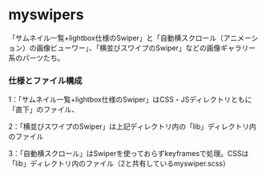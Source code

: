 # myswipers
「サムネイル一覧+lightbox仕様のSwiper」と「自動横スクロール（アニメーション）の画像ビューワー」、「横並びスワイプのSwiper」などの画像ギャラリー系のパーツたち。

### 仕様とファイル構成
1：「サムネイル一覧+lightbox仕様のSwiper」はCSS・JSディレクトリともに「直下」のファイル、

2：「横並びスワイプのSwiper」は上記ディレクトリ内の「lib」ディレクトリ内のファイル

3：「自動横スクロール」はSwiperを使っておらずkeyframesで処理。CSSは「lib」ディレクトリ内のファイル（2と共有しているmyswiper.scss）
